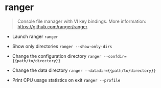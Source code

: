 # ranger
> Console file manager with VI key bindings.
> More information: <https://github.com/ranger/ranger>.

- Launch ranger
`ranger`

- Show only directories
`ranger --show-only-dirs`

- Change the configuration directory
`ranger --confdir={{path/to/directory}}`

- Change the data directory
`ranger --datadir={{path/to/directory}}`

- Print CPU usage statistics on exit
`ranger --profile`
